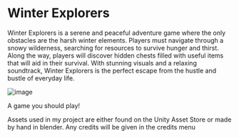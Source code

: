 # Winter Explorers

Winter Explorers is a serene and peaceful adventure game where the only obstacles are the harsh winter elements. Players must navigate through a snowy wilderness, searching for resources to survive hunger and thirst. Along the way, players will discover hidden chests filled with useful items that will aid in their survival. With stunning visuals and a relaxing soundtrack, Winter Explorers is the perfect escape from the hustle and bustle of everyday life.

![image](https://user-images.githubusercontent.com/87596784/215512768-109a4393-2b79-46bc-a363-39cc37229b11.png)

A game you should play!

Assets used in my project are either found on the Unity Asset Store or made by hand in blender. Any credits will be given in the credits menu
